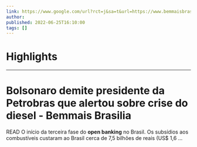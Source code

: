 ```yaml
---
link: https://www.google.com/url?rct=j&sa=t&url=https://www.bemmaisbrasilia.com/bolsonaro-demite-presidente-da-petrobras-que-alertou-sobre-crise-do-diesel/&ct=ga&cd=CAIyHzVmNjkxZDEzNTU2NWU1MTc6Y29tLmJyOnB0OkJSOkw&usg=AOvVaw2lrk_-xVntGsWq-EzOHvcM
author:  
published: 2022-06-25T16:10:00
tags: []
---
```

# Highlights


---
# Bolsonaro demite presidente da Petrobras que alertou sobre crise do diesel - Bemmais Brasilia
READ O início da terceira fase do **open banking** no Brasil. Os subsídios aos combustíveis custaram ao Brasil cerca de 7,5 bilhões de reais (US$ 1,6 ...